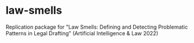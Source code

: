 # law-smells
Replication package for "Law Smells: Defining and Detecting Problematic Patterns in Legal Drafting" (Artificial Intelligence &amp; Law 2022)
